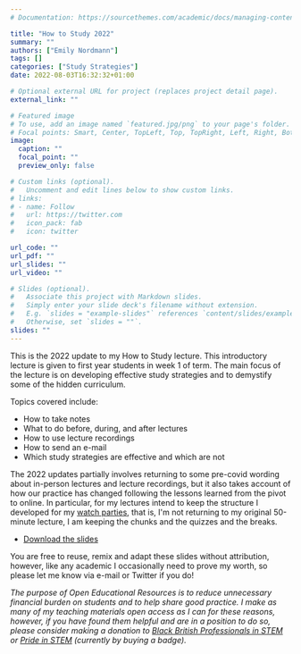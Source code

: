 ```yaml
---
# Documentation: https://sourcethemes.com/academic/docs/managing-content/

title: "How to Study 2022"
summary: ""
authors: ["Emily Nordmann"]
tags: []
categories: ["Study Strategies"]
date: 2022-08-03T16:32:32+01:00

# Optional external URL for project (replaces project detail page).
external_link: ""

# Featured image
# To use, add an image named `featured.jpg/png` to your page's folder.
# Focal points: Smart, Center, TopLeft, Top, TopRight, Left, Right, BottomLeft, Bottom, BottomRight.
image:
  caption: ""
  focal_point: ""
  preview_only: false

# Custom links (optional).
#   Uncomment and edit lines below to show custom links.
# links:
# - name: Follow
#   url: https://twitter.com
#   icon_pack: fab
#   icon: twitter

url_code: ""
url_pdf: ""
url_slides: ""
url_video: ""

# Slides (optional).
#   Associate this project with Markdown slides.
#   Simply enter your slide deck's filename without extension.
#   E.g. `slides = "example-slides"` references `content/slides/example-slides.md`.
#   Otherwise, set `slides = ""`.
slides: ""
---
```


This is the 2022 update to my How to Study lecture. This introductory lecture is given to first year students in week 1 of term. The main focus of the lecture is on developing effective study strategies and to demystify some of the hidden curriculum.

Topics covered include:

* How to take notes
* What to do before, during, and after lectures
* How to use lecture recordings
* How to send an e-mail
* Which study strategies are effective and which are not

The 2022 updates partially involves returning to some pre-covid wording about in-person lectures and lecture recordings, but it also takes account of how our practice has changed following the lessons learned from the pivot to online. In particular, for my lectures intend to keep the structure I developed for my [watch parties](https://journal.aldinhe.ac.uk/index.php/jldhe/article/view/696), that is, I'm not returning to my original 50-minute lecture, I am keeping the chunks and the quizzes and the breaks. 

* [Download the slides](https://osf.io/k2h9x)

You are free to reuse, remix and adapt these slides without attribution, however, like any academic I occasionally need to prove my worth, so please let me know via e-mail or Twitter if you do!


*The purpose of Open Educational Resources is to reduce unnecessary financial burden on students and to help share good practice. I make as many of my teaching materials open access as I can for these reasons, however, if you have found them helpful and are in a position to do so, please consider making a donation to [Black British Professionals in STEM](https://bbstem.co.uk/donations/) or [Pride in STEM](https://prideinstem.org/shop/) (currently by buying a badge).*





